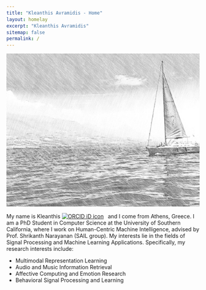 ```yaml
---
title: "Kleanthis Avramidis - Home"
layout: homelay
excerpt: "Kleanthis Avramidis"
sitemap: false
permalink: /
---
```


<img src="images/sailing_sketch.jpeg"
     alt="Sailing"
     style="float: center" width="620" height="400">

My name is Kleanthis <a itemprop="sameAs" content="https://orcid.org/0000-0003-0308-795X" href="https://orcid.org/0000-0003-0308-795X" target="orcid.widget" rel="me noopener noreferrer" style="vertical-align:top;"><img src="https://orcid.org/sites/default/files/images/orcid_16x16.png" style="width:1em;margin-right:.5em;" alt="ORCID iD icon"></a> and I come from Athens, Greece. I am a PhD Student in Computer Science at the University of Southern California, where I work on Human-Centric Machine Intelligence, advised by Prof. Shrikanth Narayanan (SAIL group). My interests lie in the fields of Signal Processing and Machine Learning Applications. Specifically, my research interests include:

* Multimodal Representation Learning
* Audio and Music Information Retrieval
* Affective Computing and Emotion Research
* Behavioral Signal Processing and Learning
